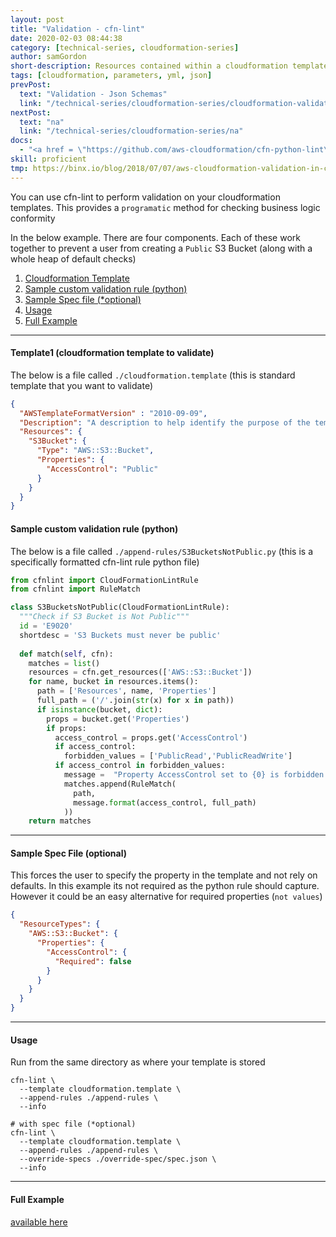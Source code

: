 ```yaml
---
layout: post
title: "Validation - cfn-lint"
date: 2020-02-03 08:44:38
category: [technical-series, cloudformation-series]
author: samGordon
short-description: Resources contained within a cloudformation template/stack
tags: [cloudformation, parameters, yml, json]
prevPost:
  text: "Validation - Json Schemas"
  link: "/technical-series/cloudformation-series/cloudformation-validation-json-schema"
nextPost:
  text: "na"
  link: "/technical-series/cloudformation-series/na"
docs:
  - "<a href = \"https://github.com/aws-cloudformation/cfn-python-lint\">Github project for cfn-lint</a>"
skill: proficient
tmp: https://binx.io/blog/2018/07/07/aws-cloudformation-validation-in-cicd-pipelines/
---
```


You can use cfn-lint to perform validation on your cloudformation templates. This provides a `programatic` method for checking business logic conformity

In the below example. There are four components. Each of these work together to prevent a user from creating a `Public` S3 Bucket (along with a whole heap of default checks)

1. [Cloudformation Template](#cloudformation)
2. [Sample custom validation rule (python)](#python-rule)
3. [Sample Spec file (*optional)](#cfn-sample-spec-file)
4. [Usage](#usage)
5. [Full Example](#full-example)

---

<a name = "cloudformation"></a>
#### Template1 (cloudformation template to validate)

The below is a file called `./cloudformation.template`
(this is standard template that you want to validate)

```json
{
  "AWSTemplateFormatVersion" : "2010-09-09",
  "Description": "A description to help identify the purpose of the template",
  "Resources": {
    "S3Bucket": {
      "Type": "AWS::S3::Bucket",
      "Properties": {
        "AccessControl": "Public"
      }
    }
  }
}
```

<a name = "python-rule"></a>
#### Sample custom validation rule (python)

The below is a file called `./append-rules/S3BucketsNotPublic.py`
(this is a specifically formatted cfn-lint rule python file)

```python
from cfnlint import CloudFormationLintRule
from cfnlint import RuleMatch

class S3BucketsNotPublic(CloudFormationLintRule):
  """Check if S3 Bucket is Not Public"""
  id = 'E9020'
  shortdesc = 'S3 Buckets must never be public'
  
  def match(self, cfn):
    matches = list()
    resources = cfn.get_resources(['AWS::S3::Bucket'])
    for name, bucket in resources.items():
      path = ['Resources', name, 'Properties']
      full_path = ('/'.join(str(x) for x in path))
      if isinstance(bucket, dict):
        props = bucket.get('Properties')
        if props:
          access_control = props.get('AccessControl')
          if access_control:
            forbidden_values = ['PublicRead','PublicReadWrite']
          if access_control in forbidden_values:
            message =  "Property AccessControl set to {0} is forbidden in {1}"
            matches.append(RuleMatch(
              path,
              message.format(access_control, full_path)
            ))
    return matches
```

---

<a name = "cfn-sample-spec-file"></a>
#### Sample Spec File (optional)

This forces the user to specify the property in the template and not rely on defaults.
In this example its not required as the python rule should capture. However it could be an easy alternative for required properties (`not values`)

```json
{
  "ResourceTypes": {
    "AWS::S3::Bucket": {
      "Properties": {
        "AccessControl": {
          "Required": false
        }
      }
    }
  }
}

```

---

<a name = "usage"></a>
#### Usage

Run from the same directory as where your template is stored

```shell
cfn-lint \
  --template cloudformation.template \
  --append-rules ./append-rules \
  --info

# with spec file (*optional)
cfn-lint \
  --template cloudformation.template \
  --append-rules ./append-rules \
  --override-specs ./override-spec/spec.json \
  --info
```

---

<a name = "full-example"></a>
#### Full Example

<a href = "https://github.com/sam-gordon-f/sam-gordon-f.github.io/tree/master/examples/technical-series/cloudformation-series/cloudformation-validate-cfn-lint">available here</a>
